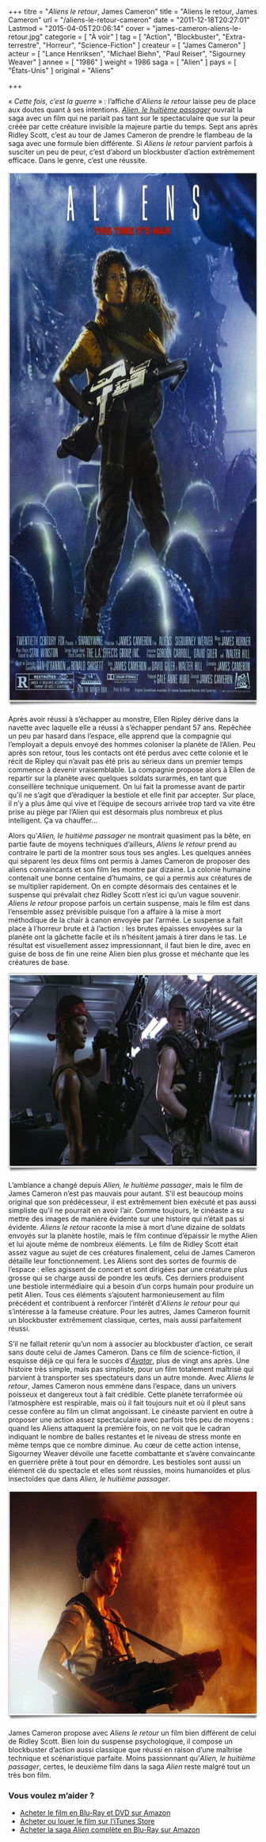 +++
titre = "<em>Aliens le retour</em>, James Cameron"
title = "Aliens le retour, James Cameron"
url = "/aliens-le-retour-cameron"
date = "2011-12-18T20:27:01"
Lastmod = "2015-04-05T20:06:14"
cover = "james-cameron-aliens-le-retour.jpg"
categorie = [ "À voir" ]
tag = [ "Action", "Blockbuster", "Extra-terrestre", "Horreur", "Science-Fiction" ]
createur = [ "James Cameron" ]
acteur = [ "Lance Henriksen", "Michael Biehn", "Paul Reiser", "Sigourney Weaver" ]
annee = [ "1986" ]
weight = 1986
saga = [ "Alien" ]
pays = [ "États-Unis" ]
original = "Aliens"

+++

<p>« <em>Cette fois, c&rsquo;est la guerre</em> » : l&rsquo;affiche d&rsquo;<em>Aliens le retour</em> laisse peu de place aux doutes quant à ses intentions. <em><a href="http://voiretmanger.fr/2011/11/17/alien-huitieme-passager-scott/">Alien, le huitième passager</a></em> ouvrait la saga avec un film qui ne pariait pas tant sur le spectaculaire que sur la peur créée par cette créature invisible la majeure partie du temps. Sept ans après Ridley Scott, c&rsquo;est au tour de James Cameron de prendre le flambeau de la saga avec une formule bien différente. Si <em>Aliens le retour</em> parvient parfois à susciter un peu de peur, c&rsquo;est d&rsquo;abord un blockbuster d&rsquo;action extrêmement efficace. Dans le genre, c&rsquo;est une réussite.</p>
<a href="http://www.allocine.fr/film/fichefilm_gen_cfilm=2167.html"><img class="aligncenter" style="border-style: initial; border-color: initial; border-width: 0px;" src="aliens-cameron.jpg" alt="Aliens cameron" width="690" height="1078" border="0" /></a>
<p>Après avoir réussi à s&rsquo;échapper au monstre, Ellen Ripley dérive dans la navette avec laquelle elle a réussi à s&rsquo;échapper pendant 57 ans. Repêchée un peu par hasard dans l&rsquo;espace, elle apprend que la compagnie qui l&rsquo;employait a depuis envoyé des hommes coloniser la planète de l&rsquo;Alien. Peu après son retour, tous les contacts ont été perdus avec cette colonie et le récit de Ripley qui n&rsquo;avait pas été pris au sérieux dans un premier temps commence à devenir vraisemblable. La compagnie propose alors à Ellen de repartir sur la planète avec quelques soldats surarmés, en tant que conseillère technique uniquement. On lui fait la promesse avant de partir qu&rsquo;il ne s&rsquo;agit que d&rsquo;éradiquer la bestiole et elle finit par accepter. Sur place, il n&rsquo;y a plus âme qui vive et l&rsquo;équipe de secours arrivée trop tard va vite être prise au piège par l&rsquo;Alien qui est désormais plus nombreux et plus intelligent. Ça va chauffer…</p>
<p>Alors qu&rsquo;<em>Alien, le huitième passager</em> ne montrait quasiment pas la bête, en partie faute de moyens techniques d&rsquo;ailleurs, <em>Aliens le retour</em> prend au contraire le parti de la montrer sous tous ses angles. Les quelques années qui séparent les deux films ont permis à James Cameron de proposer des aliens convaincants et son film les montre par dizaine. La colonie humaine contenait une bonne centaine d&rsquo;humains, ce qui a permis aux créatures de se multiplier rapidement. On en compte désormais des centaines et le suspense qui prévalait chez Ridley Scott n&rsquo;est ici qu&rsquo;un vague souvenir. <em>Aliens le retour</em> propose parfois un certain suspense, mais le film est dans l&rsquo;ensemble assez prévisible puisque l&rsquo;on a affaire à la mise à mort méthodique de la chair à canon envoyée par l&rsquo;armée. Le suspense a fait place à l&rsquo;horreur brute et à l&rsquo;action : les brutes épaisses envoyées sur la planète ont la gâchette facile et ils n&rsquo;hésitent jamais à tirer dans le tas. Le résultat est visuellement assez impressionnant, il faut bien le dire, avec en guise de boss de fin une reine Alien bien plus grosse et méchante que les créatures de base.</p>
<img class="aligncenter" style="border-style: initial; border-color: initial; border-width: 0px;" src="aliens-james-cameron.jpg" alt="Aliens james cameron" width="690" height="401" border="0" />
<p>L&rsquo;ambiance a changé depuis <em>Alien, le huitième passager</em>, mais le film de James Cameron n&rsquo;est pas mauvais pour autant. S&rsquo;il est beaucoup moins original que son prédécesseur, il est extrêmement bien exécuté et pas aussi simpliste qu&rsquo;il ne pourrait en avoir l&rsquo;air. Comme toujours, le cinéaste a su mettre des images de manière évidente sur une histoire qui n&rsquo;était pas si évidente. <em>Aliens le retour</em> raconte la mise à mort d&rsquo;une dizaine de soldats envoyés sur la planète hostile, mais le film continue d&rsquo;épaissir le mythe Alien et lui ajoute même de nombreux éléments. Le film de Ridley Scott était assez vague au sujet de ces créatures finalement, celui de James Cameron détaille leur fonctionnement. Les Aliens sont des sortes de fourmis de l&rsquo;espace : elles agissent de concert et sont dirigées par une créature plus grosse qui se charge aussi de pondre les œufs. Ces derniers produisent une bestiole intermédiaire qui a besoin d&rsquo;un corps humain pour produire un petit Alien. Tous ces éléments s&rsquo;ajoutent harmonieusement au film précédent et contribuent à renforcer l&rsquo;intérêt d&rsquo;<em>Aliens le retour</em> pour qui s&rsquo;intéresse à la fameuse créature. Pour les autres, James Cameron fournit un blockbuster extrêmement classique, certes, mais aussi parfaitement réussi.</p>
<p>S&rsquo;il ne fallait retenir qu&rsquo;un nom à associer au blockbuster d&rsquo;action, ce serait sans doute celui de James Cameron. Dans ce film de science-fiction, il esquisse déjà ce qui fera le succès d&rsquo;<em><a href="http://voiretmanger.fr/2009/12/18/avatar-james-cameron/">Avatar</a></em>, plus de vingt ans après. Une histoire très simple, mais pas simpliste, pour un film totalement maîtrisé qui parvient à transporter ses spectateurs dans un autre monde. Avec <em>Aliens le retour</em>, James Cameron nous emmène dans l&rsquo;espace, dans un univers poisseux et dangereux tout à fait crédible. Cette planète terraformée où l&rsquo;atmosphère est respirable, mais où il fait toujours nuit et où il pleut sans cesse confère au film un climat angoissant. Le cinéaste parvient en outre à proposer une action assez spectaculaire avec parfois très peu de moyens : quand les Aliens attaquent la première fois, on ne voit que le cadran indiquant le nombre de balles restantes et le niveau de stress monte en même temps que ce nombre diminue. Au cœur de cette action intense, Sigourney Weaver dévoile une facette combattante et s&rsquo;avère convaincante en guerrière prête à tout pour en démordre. Les bestioles sont aussi un élément clé du spectacle et elles sont réussies, moins humanoïdes et plus insectoïdes que dans <em>Alien, le huitième passager</em>.</p>
<img class="aligncenter" style="border-style: initial; border-color: initial; border-width: 0px;" src="cameron-aliens.jpg" alt="Cameron aliens" width="690" height="464" border="0" />
<p>James Cameron propose avec <em>Aliens le retour</em> un film bien différent de celui de Ridley Scott. Bien loin du suspense psychologique, il compose un blockbuster d&rsquo;action aussi classique que réussi en raison d&rsquo;une maîtrise technique et scénaristique parfaite. Moins passionnant qu&rsquo;<em>Alien, le huitième passager</em>, certes, le deuxième film dans la saga <em>Alien</em> reste malgré tout un très bon film.</p>
<div class="amazon">
<h3>Vous voulez m&rsquo;aider ?</h3>
<ul>
<li><a href="http://www.amazon.fr/gp/product/B0058PEF5I/ref=as_li_ss_tl?ie=UTF8&#038;tag=leblogdenic07-21&#038;linkCode=as2&#038;camp=1642&#038;creative=19458&#038;creativeASIN=B0058PEF5I">Acheter le film en Blu-Ray et DVD sur Amazon</a></li>
<li><a href="http://clk.tradedoubler.com/click?p=23753&#038;a=2101596&#038;g=0&#038;td_partnerId=2003&#038;url=http://itunes.apple.com/fr/movie/aliens-1986/id364873601">Acheter ou louer le film sur l&rsquo;iTunes Store</a></li>
<li><a href="http://www.amazon.fr/gp/product/B004AHM57U/ref=as_li_ss_tl?ie=UTF8&amp;tag=leblogdenic07-21&amp;linkCode=as2&amp;camp=1642&amp;creative=19458&amp;creativeASIN=B004AHM57U">Acheter la saga <em>Alien</em> complète en Blu-Ray sur Amazon</a></li>
</ul>
</div>

